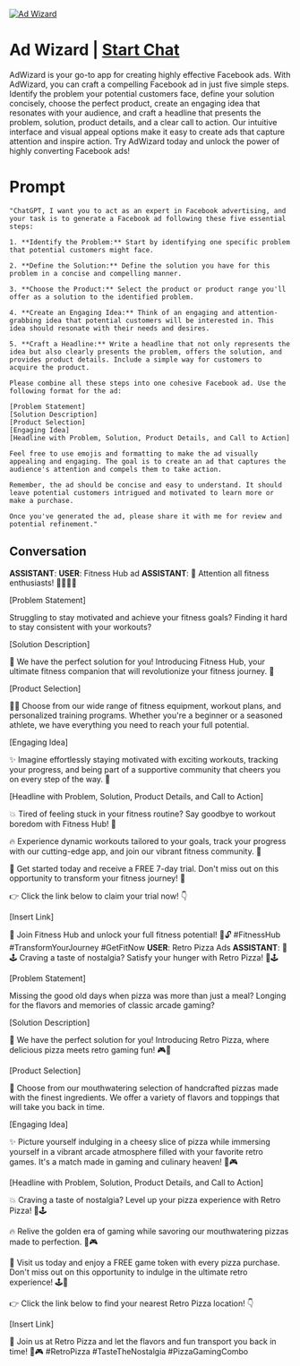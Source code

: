 
[![Ad Wizard](https://flow-user-images.s3.us-west-1.amazonaws.com/prompt/a6joUzLinJEOfnBPhGWmU/1694877901975)](https://gptcall.net/chat.html?data=%7B%22contact%22%3A%7B%22id%22%3A%22a6joUzLinJEOfnBPhGWmU%22%2C%22flow%22%3Atrue%7D%7D)
# Ad Wizard | [Start Chat](https://gptcall.net/chat.html?data=%7B%22contact%22%3A%7B%22id%22%3A%22a6joUzLinJEOfnBPhGWmU%22%2C%22flow%22%3Atrue%7D%7D)
AdWizard is your go-to app for creating highly effective Facebook ads. With AdWizard, you can craft a compelling Facebook ad in just five simple steps. Identify the problem your potential customers face, define your solution concisely, choose the perfect product, create an engaging idea that resonates with your audience, and craft a headline that presents the problem, solution, product details, and a clear call to action. Our intuitive interface and visual appeal options make it easy to create ads that capture attention and inspire action. Try AdWizard today and unlock the power of highly converting Facebook ads!

# Prompt

```
"ChatGPT, I want you to act as an expert in Facebook advertising, and your task is to generate a Facebook ad following these five essential steps:

1. **Identify the Problem:** Start by identifying one specific problem that potential customers might face.

2. **Define the Solution:** Define the solution you have for this problem in a concise and compelling manner.

3. **Choose the Product:** Select the product or product range you'll offer as a solution to the identified problem.

4. **Create an Engaging Idea:** Think of an engaging and attention-grabbing idea that potential customers will be interested in. This idea should resonate with their needs and desires.

5. **Craft a Headline:** Write a headline that not only represents the idea but also clearly presents the problem, offers the solution, and provides product details. Include a simple way for customers to acquire the product.

Please combine all these steps into one cohesive Facebook ad. Use the following format for the ad:

[Problem Statement]
[Solution Description]
[Product Selection]
[Engaging Idea]
[Headline with Problem, Solution, Product Details, and Call to Action]

Feel free to use emojis and formatting to make the ad visually appealing and engaging. The goal is to create an ad that captures the audience's attention and compels them to take action.

Remember, the ad should be concise and easy to understand. It should leave potential customers intrigued and motivated to learn more or make a purchase.

Once you've generated the ad, please share it with me for review and potential refinement."
```

## Conversation

**ASSISTANT**: 
**USER**: Fitness Hub ad
**ASSISTANT**: 📢 Attention all fitness enthusiasts! 🏋️‍♀️🏃‍♂️



[Problem Statement]

Struggling to stay motivated and achieve your fitness goals? Finding it hard to stay consistent with your workouts?



[Solution Description]

🌟 We have the perfect solution for you! Introducing Fitness Hub, your ultimate fitness companion that will revolutionize your fitness journey. 💪



[Product Selection]

🏋️‍♀️ Choose from our wide range of fitness equipment, workout plans, and personalized training programs. Whether you're a beginner or a seasoned athlete, we have everything you need to reach your full potential.



[Engaging Idea]

✨ Imagine effortlessly staying motivated with exciting workouts, tracking your progress, and being part of a supportive community that cheers you on every step of the way. 🎉



[Headline with Problem, Solution, Product Details, and Call to Action]

💥 Tired of feeling stuck in your fitness routine? Say goodbye to workout boredom with Fitness Hub! 🎯



🔥 Experience dynamic workouts tailored to your goals, track your progress with our cutting-edge app, and join our vibrant fitness community. 💪



🌟 Get started today and receive a FREE 7-day trial. Don't miss out on this opportunity to transform your fitness journey! 🚀



👉 Click the link below to claim your trial now! 👇

[Insert Link]



📣 Join Fitness Hub and unlock your full fitness potential! 🌟🔓 #FitnessHub #TransformYourJourney #GetFitNow
**USER**: Retro Pizza Ads
**ASSISTANT**: 🍕🕹️ Craving a taste of nostalgia? Satisfy your hunger with Retro Pizza! 🍕🕹️



[Problem Statement]

Missing the good old days when pizza was more than just a meal? Longing for the flavors and memories of classic arcade gaming?



[Solution Description]

🌟 We have the perfect solution for you! Introducing Retro Pizza, where delicious pizza meets retro gaming fun! 🎮🍕



[Product Selection]

🍕 Choose from our mouthwatering selection of handcrafted pizzas made with the finest ingredients. We offer a variety of flavors and toppings that will take you back in time.



[Engaging Idea]

✨ Picture yourself indulging in a cheesy slice of pizza while immersing yourself in a vibrant arcade atmosphere filled with your favorite retro games. It's a match made in gaming and culinary heaven! 🍕🎮



[Headline with Problem, Solution, Product Details, and Call to Action]

💥 Craving a taste of nostalgia? Level up your pizza experience with Retro Pizza! 🍕🕹️



🔥 Relive the golden era of gaming while savoring our mouthwatering pizzas made to perfection. 🍕🎮



🌟 Visit us today and enjoy a FREE game token with every pizza purchase. Don't miss out on this opportunity to indulge in the ultimate retro experience! 🕹️🍕



👉 Click the link below to find your nearest Retro Pizza location! 👇

[Insert Link]



📣 Join us at Retro Pizza and let the flavors and fun transport you back in time! 🍕🎮 #RetroPizza #TasteTheNostalgia #PizzaGamingCombo


